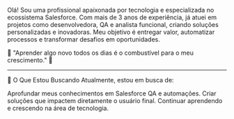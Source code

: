 Olá! Sou uma profissional apaixonada por tecnologia e especializada no ecossistema Salesforce. Com mais de 3 anos de experiência, já atuei em projetos como desenvolvedora, QA e analista funcional, criando soluções personalizadas e inovadoras. Meu objetivo é entregar valor, automatizar processos e transformar desafios em oportunidades.

🌟 "Aprender algo novo todos os dias é o combustível para o meu crescimento." 🌟

---

🚀 O Que Estou Buscando
Atualmente, estou em busca de:

Aprofundar meus conhecimentos em Salesforce QA e automações.
Criar soluções que impactem diretamente o usuário final.
Continuar aprendendo e crescendo na área de tecnologia.
